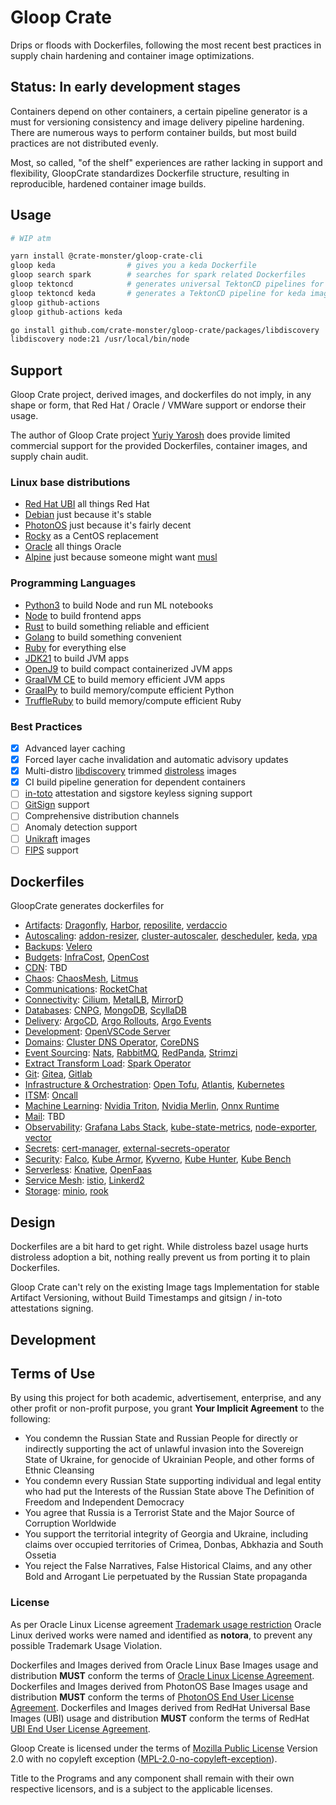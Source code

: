 # Gloop Crate

Drips or floods with Dockerfiles, following the most recent best practices in supply chain hardening and container image optimizations.

## Status: In early development stages

Containers depend on other containers, a certain pipeline generator is a must for versioning consistency and image delivery pipeline hardening.
There are numerous ways to perform container builds, but most build practices are not distributed evenly.

Most, so called, "of the shelf" experiences are rather lacking in support and flexibility, GloopCrate standardizes Dockerfile structure, resulting in reproducible, hardened container image builds.

## Usage

```bash
# WIP atm

yarn install @crate-monster/gloop-crate-cli
gloop keda                # gives you a keda Dockerfile
gloop search spark        # searches for spark related Dockerfiles
gloop tektoncd            # generates universal TektonCD pipelines for all the available images
gloop tektoncd keda       # generates a TektonCD pipeline for keda image
gloop github-actions
gloop github-actions keda

go install github.com/crate-monster/gloop-crate/packages/libdiscovery
libdiscovery node:21 /usr/local/bin/node
```

## Support

Gloop Crate project, derived images, and dockerfiles do not imply, in any shape or form, that Red Hat / Oracle / VMWare support or endorse their usage.

The author of Gloop Crate project [Yuriy Yarosh](mailto:yuriy@yarosh.dev) does provide limited commercial support for the provided Dockerfiles, container images, and supply chain audit.

### Linux base distributions

 - [Red Hat UBI](https://catalog.redhat.com/software/base-images) all things Red Hat
 - [Debian](https://www.debian.org) just because it's stable
 - [PhotonOS](https://vmware.github.io/photon/) just because it's fairly decent
 - [Rocky](https://rockylinux.org/) as a CentOS replacement
 - [Oracle](https://www.oracle.com/linux/) all things Oracle
 - [Alpine](https://www.alpinelinux.org/) just because someone might want [musl](https://musl.libc.org/)

### Programming Languages
 
 - [Python3](https://www.python.org/) to build Node and run ML notebooks 
 - [Node](https://nodejs.org) to build frontend apps
 - [Rust](https://www.rust-lang.org/) to build something reliable and efficient
 - [Golang](https://go.dev) to build something convenient
 - [Ruby](https://www.ruby-lang.org) for everything else
 - [JDK21](https://openjdk.org/projects/jdk/21/) to build JVM apps
 - [OpenJ9](https://eclipse.dev/openj9/) to build compact containerized JVM apps
 - [GraalVM CE](https://github.com/oracle/graal/) to build memory efficient JVM apps
 - [GraalPy](https://github.com/oracle/graalpython) to build memory/compute efficient Python
 - [TruffleRuby](https://github.com/oracle/truffleruby) to build memory/compute efficient Ruby

### Best Practices

 - [x] Advanced layer caching
 - [x] Forced layer cache invalidation and automatic advisory updates
 - [x] Multi-distro [libdiscovery](./packages/libdiscovery) trimmed [distroless](https://github.com/GoogleContainerTools/distroless) images 
 - [x] CI build pipeline generation for dependent containers
 - [ ] [in-toto](https://in-toto.io/) attestation and sigstore keyless signing support
 - [ ] [GitSign](https://github.com/sigstore/gitsign) support
 - [ ] Comprehensive distribution channels 
 - [ ] Anomaly detection support
 - [ ] [Unikraft](https://unikraft.org/) images
 - [ ] [FIPS](https://csrc.nist.gov/pubs/fips/140-2/upd2/final) support

## Dockerfiles 

GloopCrate generates dockerfiles for

 - [Artifacts](./packages/gloop-crate-container-fluid/src/apps/artifacts): [Dragonfly](https://d7y.io/), [Harbor](https://goharbor.io/), [reposilite](https://reposilite.com/), [verdaccio](https://verdaccio.org/)
 - [Autoscaling](./packages/gloop-crate-container-fluid/src/apps/autoscaling): [addon-resizer](https://github.com/kubernetes/autoscaler/tree/master/addon-resizer), [cluster-autoscaler](https://github.com/kubernetes/autoscaler), [descheduler](https://github.com/kubernetes-sigs/descheduler), [keda](https://keda.sh/), [vpa](https://github.com/kubernetes/autoscaler/tree/master/vertical-pod-autoscaler)
 - [Backups](./packages/gloop-crate-container-fluid/src/apps/backups): [Velero](https://velero.io/)
 - [Budgets](./packages/gloop-crate-container-fluid/src/apps/budgets): [InfraCost](https://www.infracost.io/), [OpenCost](https://www.opencost.io/)
 - [CDN](./packages/gloop-crate-container-fluid/src/apps/cdn): TBD
 - [Chaos](./packages/gloop-crate-container-fluid/src/apps/chaos): [ChaosMesh](https://chaos-mesh.org/), [Litmus](https://www.litmus.com/)
 - [Communications](./packages/gloop-crate-container-fluid/src/apps/chaos): [RocketChat](https://www.rocket.chat/)
 - [Connectivity](./packages/gloop-crate-container-fluid/src/apps/connectivity): [Cilium](https://cilium.io/), [MetalLB](https://metallb.universe.tf/), [MirrorD](https://github.com/metalbear-co/mirrord)
 - [Databases](./packages/gloop-crate-container-fluid/src/apps/database): [CNPG](https://cloudnative-pg.io/), [MongoDB](https://www.mongodb.com/), [ScyllaDB](https://www.scylladb.com/)
 - [Delivery](./packages/gloop-crate-container-fluid/src/apps/delivery): [ArgoCD](https://argo-cd.readthedocs.io/en/stable/), [Argo Rollouts](https://argo-rollouts.readthedocs.io/en/stable/), [Argo Events](https://argoproj.github.io/argo-events/)
 - [Development](./packages/gloop-crate-container-fluid/src/apps/development): [OpenVSCode Server](https://github.com/gitpod-io/openvscode-server)
 - [Domains](./packages/gloop-crate-container-fluid/src/apps/domains): [Cluster DNS Operator](https://github.com/openshift/cluster-dns-operator), [CoreDNS](https://coredns.io/)
 - [Event Sourcing](./packages/gloop-crate-container-fluid/src/apps/event-sourcing): [Nats](https://nats.io/), [RabbitMQ](https://www.rabbitmq.com/), [RedPanda](https://redpanda.com/), [Strimzi](https://strimzi.io/)
 - [Extract Transform Load](./packages/gloop-crate-container-fluid/src/apps/extract-transform-load): [Spark Operator](https://github.com/GoogleCloudPlatform/spark-on-k8s-operator)
 - [Git](./packages/gloop-crate-container-fluid/src/apps/git): [Gitea](https://about.gitea.com/), [Gitlab](https://about.gitlab.com/)
 - [Infrastructure & Orchestration](./packages/gloop-crate-container-fluid/src/apps/infra): [Open Tofu](https://opentofu.org/), [Atlantis](https://www.runatlantis.io/), [Kubernetes](https://kubernetes.io/)
 - [ITSM](./packages/gloop-crate-container-fluid/src/apps/itsm): [Oncall](https://grafana.com/products/cloud/oncall/)
 - [Machine Learning](./packages/gloop-crate-container-fluid/src/apps/machine-learning): [Nvidia Triton](https://developer.nvidia.com/triton-inference-server), [Nvidia Merlin](https://developer.nvidia.com/merlin), [Onnx Runtime](https://onnxruntime.ai/) 
 - [Mail](./packages/gloop-crate-container-fluid/src/apps/mail): TBD
 - [Observability](./packages/gloop-crate-container-fluid/src/apps/observability): [Grafana Labs Stack](https://grafana.com/oss/), [kube-state-metrics](https://github.com/kubernetes/kube-state-metrics), [node-exporter](https://github.com/prometheus/node_exporter), [vector](https://vector.dev/)
 - [Secrets](./packages/gloop-crate-container-fluid/src/apps/secrets): [cert-manager](https://cert-manager.io/), [external-secrets-operator](https://external-secrets.io/latest/)
 - [Security](./packages/gloop-crate-container-fluid/src/apps/security): [Falco](https://falco.org/), [Kube Armor](https://kubearmor.io/), [Kyverno](https://kyverno.io/), [Kube Hunter](https://github.com/aquasecurity/kube-hunter), [Kube Bench](https://github.com/aquasecurity/kube-bench)
 - [Serverless](./packages/gloop-crate-container-fluid/src/apps/serverless): [Knative](https://knative.dev/docs/), [OpenFaas](https://www.openfaas.com/)
 - [Service Mesh](./packages/gloop-crate-container-fluid/src/apps/service-mesh): [istio](https://istio.io/), [Linkerd2](https://github.com/linkerd/linkerd2)
 - [Storage](./packages/gloop-crate-container-fluid/src/apps/storage): [minio](https://min.io/), [rook](https://rook.io/)

## Design

Dockerfiles are a bit hard to get right. While distroless bazel usage hurts distroless adoption a bit, nothing really prevent us from porting it to plain Dockerfiles.

Gloop Crate can't rely on the existing Image tags Implementation for stable Artifact Versioning, without Build Timestamps and gitsign / in-toto attestations signing.

## Development

## Terms of Use

By using this project for both academic, advertisement, enterprise, and any other profit or non-profit purpose, you grant **Your Implicit Agreement** to the following:

 - You condemn the Russian State and Russian People for directly or indirectly supporting the act of unlawful invasion into the Sovereign State of Ukraine, for genocide of Ukrainian People, and other forms of Ethnic Cleansing 
 - You condemn every Russian State supporting individual and legal entity who had put the Interests of the Russian State above The Definition of Freedom and Independent Democracy
 - You agree that Russia is a Terrorist State and the Major Source of Corruption Worldwide
 - You support the territorial integrity of Georgia and Ukraine, including claims over occupied territories of Crimea, Donbas, Abkhazia and South Ossetia
 - You reject the False Narratives, False Historical Claims, and any other Bold and Arrogant Lie perpetuated by the Russian State propaganda
 
### License

As per Oracle Linux License agreement [Trademark usage restriction](https://github.com/oracle/container-images/blob/main/LICENSE.txt#L61) Oracle Linux derived works were named and identified as **notora**, to prevent any possible Trademark Usage Violation.

Dockerfiles and Images derived from Oracle Linux Base Images usage and distribution **MUST** conform the terms of [Oracle Linux License Agreement](https://raw.githubusercontent.com/oracle/container-images/main/LICENSE.txt).
Dockerfiles and Images derived from PhotonOS Base Images usage and distribution **MUST** conform the terms of [PhotonOS End User License Agreement](https://raw.githubusercontent.com/vmware/photon/master/EULA.txt).
Dockerfiles and Images derived from RedHat Universal Base Images (UBI) usage and distribution **MUST** conform the terms of RedHat [UBI End User License Agreement](https://www.redhat.com/licenses/EULA_Red_Hat_Universal_Base_Image_English_20190422.pdf).

Gloop Create is licensed under the terms of [Mozilla Public License](LICENSE) Version 2.0 with no copyleft exception ([MPL-2.0-no-copyleft-exception](https://spdx.org/licenses/MPL-2.0-no-copyleft-exception.html)).

Title to the Programs and any component shall remain with their own respective licensors, and is a subject to the applicable licenses.
